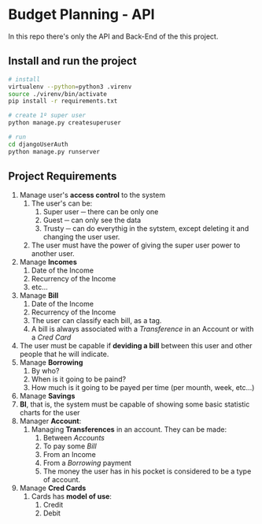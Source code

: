 <!-- python -m autopep8 --max-line-length 60 --in-place --aggressive --aggressive ./**.py -->

# Budget Planning - API
In this repo there's only the API and Back-End of the this project.

## Install and run the project
```sh
# install
virtualenv --python=python3 .virenv
source ./virenv/bin/activate
pip install -r requirements.txt

# create 1º super user
python manage.py createsuperuser

# run
cd djangoUserAuth
python manage.py runserver
```

## Project Requirements
1. Manage user's **access control** to the system
   1. The user's can be:
      1. Super user ─ there can be only one
      2. Guest ─ can only see the data
      3. Trusty ─ can do everythig in the sytstem, except deleting it and changing the user user.
   2. The user must have the power of giving the super user power to another user.
2. Manage **Incomes**
   1. Date of the Income
   2. Recurrency of the Income
   3. etc...
3. Manage **Bill**
   1. Date of the Income
   2. Recurrency of the Income
   3. The user can classify each bill, as a tag.
   4. A bill is always associated with a *Transference* in an Account or with a *Cred Card*
4. The user must be capable if **deviding a bill** between this user and other people that he will indicate.
5. Manage **Borrowing**
   1. By who?
   2. When is it going to be paind?
   3. How much is it going to be payed per time (per mounth, week, etc...)
6. Manage **Savings**
7. **BI**, that is, the system must be capable of showing some basic statistic charts for the user
8. Manager **Account**:
   1. Managing **Transferences** in an account. They can be made:
      1. Between *Accounts*
      2. To pay some *Bill*
      3. From an Income
      4. From a *Borrowing* payment
      5. The money the user has in his pocket is considered to be a type of account.
9. Manage **Cred Cards**
   1.  Cards has **model of use**:
       1.  Credit
       2.  Debit

